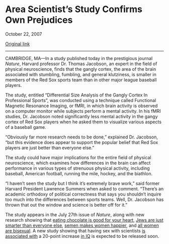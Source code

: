 Area Scientist’s Study Confirms Own Prejudices
==============================================

October 22, 2007

[Original link](http://www.aaronsw.com/weblog/areascientist)

* * * * *

CAMBRIDGE, MA—In a study published today in the prestigious journal
*Nature*, Harvard professor Dr. Thomas Jacobson, an expert in the field
of physical neuroscience, finds that the gangly cortex, the area of the
brain associated with stumbling, fumbling, and general klutziness, is
smaller in members of the Red Sox sports team than in other major league
baseball players.

The study, entitled “Differential Size Analysis of the Gangly Cortex In
Professional Sports”, was conducted using a technique called Functional
Magnetic Resonance Imaging, or fMRI, in which brain activity is observed
on a computer monitor while subjects perform a mental activity. In his
fMRI studies, Dr. Jacobson noted significantly less mental activity in
the gangy cortex of Red Sox players when he asked them to visualize
various aspects of a baseball game.

“Obviously far more research needs to be done,” explained Dr. Jacobson,
“but this evidence does appear to support the popular belief that Red
Sox players are just better than everyone else.”

The study could have major implications for the entire field of physical
neuroscience, which examines how differences in the brain can affect
performance in various types of strenuous physical activity, including
baseball, American football, running the mile, hockey, and the biathlon.

“I haven’t seen the study but I think it’s extremely brave work,” said
former Harvard President Lawrence Summers when asked to comment.
“There’s an academic orthodoxy of political correctness that says you
shouldn’t inquire too much into the differences between sports teams.
Well, Dr. Jacobson has thrown that out the window and science is better
off for it.”

The study appears in the July 27th issue of *Nature*, along with new
research showing that [eating chocolate is good for your
heart](http://news.bbc.co.uk/2/hi/in_depth/sci_tech/2001/glasgow_2001/1521982.stm),
[Jews are just smarter than everyone
else](http://www.seedmagazine.com/news/2005/12/jews_on_jews_jews_are_great.php),
[semen makes women
happier](http://news.bbc.co.uk/1/hi/health/2067223.stm), and [all women
are
bisexual](http://www.sciencedaily.com/releases/2003/06/030613075252.htm).
A new study showing that having sex with scientists [is associated
with](http://cr.yp.to/postpropter.html) a 20-point increase [in
IQ](http://bactra.org/weblog/523.html) is expected to be released soon.
